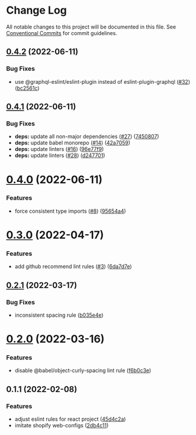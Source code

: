 # Change Log

All notable changes to this project will be documented in this file.
See [Conventional Commits](https://conventionalcommits.org) for commit guidelines.

## [0.4.2](https://github.com/thundermiracle/web-configs/compare/@web-configs/eslint-plugin@0.4.1...@web-configs/eslint-plugin@0.4.2) (2022-06-11)


### Bug Fixes

* use @graphql-eslint/eslint-plugin instead of eslint-plugin-graphql ([#32](https://github.com/thundermiracle/web-configs/issues/32)) ([bc2561c](https://github.com/thundermiracle/web-configs/commit/bc2561caa28ce29f1d6b795a0a59f0413e87d8c5))





## [0.4.1](https://github.com/thundermiracle/web-configs/compare/@web-configs/eslint-plugin@0.4.0...@web-configs/eslint-plugin@0.4.1) (2022-06-11)


### Bug Fixes

* **deps:** update all non-major dependencies ([#27](https://github.com/thundermiracle/web-configs/issues/27)) ([7450807](https://github.com/thundermiracle/web-configs/commit/745080797c260ab9d4da8651a5eb2f0e4bff5878))
* **deps:** update babel monorepo ([#14](https://github.com/thundermiracle/web-configs/issues/14)) ([42a7059](https://github.com/thundermiracle/web-configs/commit/42a70591a26d7a5c770c687628e61a61b8b09254))
* **deps:** update linters ([#16](https://github.com/thundermiracle/web-configs/issues/16)) ([96e77f9](https://github.com/thundermiracle/web-configs/commit/96e77f9816003f94ee43b500853b0cbd15176dcb))
* **deps:** update linters ([#28](https://github.com/thundermiracle/web-configs/issues/28)) ([d247701](https://github.com/thundermiracle/web-configs/commit/d247701f6925a708be3869feca1f3d2246d37484))





# [0.4.0](https://github.com/thundermiracle/web-configs/compare/@web-configs/eslint-plugin@0.3.0...@web-configs/eslint-plugin@0.4.0) (2022-06-11)


### Features

* force consistent type imports ([#8](https://github.com/thundermiracle/web-configs/issues/8)) ([95654a4](https://github.com/thundermiracle/web-configs/commit/95654a49b4a51041836a04e3ed7cba1b39410782))





# [0.3.0](https://github.com/thundermiracle/web-configs/compare/@web-configs/eslint-plugin@0.2.1...@web-configs/eslint-plugin@0.3.0) (2022-04-17)


### Features

* add github recommend lint rules ([#3](https://github.com/thundermiracle/web-configs/issues/3)) ([6da7d7e](https://github.com/thundermiracle/web-configs/commit/6da7d7ead4ee3d284c649a0c81f7b8f193581a68))





## [0.2.1](https://github.com/thundermiracle/web-configs/compare/@web-configs/eslint-plugin@0.2.0...@web-configs/eslint-plugin@0.2.1) (2022-03-17)


### Bug Fixes

* inconsistent spacing rule ([b035e4e](https://github.com/thundermiracle/web-configs/commit/b035e4eea93da58f6aa088b485aba9e466b5acd9))





# [0.2.0](https://github.com/thundermiracle/web-configs/compare/@web-configs/eslint-plugin@0.1.1...@web-configs/eslint-plugin@0.2.0) (2022-03-16)


### Features

* disable @babel/object-curly-spacing lint rule ([f6b0c3e](https://github.com/thundermiracle/web-configs/commit/f6b0c3e88c902970d6d9a7ed42cb9e27f685fe72))





## 0.1.1 (2022-02-08)


### Features

* adjust eslint rules for react project ([45d4c2a](https://github.com/thundermiracle/web-configs/commit/45d4c2aa14b8670f9b0bc3c71930234234486afa))
* imitate shopify web-configs ([2db4c11](https://github.com/thundermiracle/web-configs/commit/2db4c11951096e2e9957c892682af9f1804598fe))
